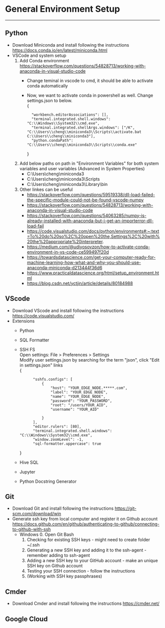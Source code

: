 # General Environment Setup
_________________
## Python
* Download Miniconda and install following the instructions https://docs.conda.io/en/latest/miniconda.html 
* VSCode and system setup
	1. Add Conda environment https://stackoverflow.com/questions/54828713/working-with-anaconda-in-visual-studio-code
		- Change teminal in vscode to cmd, it should be able to activate conda automatically		
		- Now, we want to activate conda in powershell as well. Change settings.json to below.   
		{  
				
				"workbench.editorAssociations": [],  
				"terminal.integrated.shell.windows": "C:\\Windows\\System32\\cmd.exe",  
				"terminal.integrated.shellArgs.windows": ["/K", "C:\\Users\\cheng\\miniconda3\\Scripts\\activate.bat C:\\Users\\cheng\\miniconda3"],  
				"python.condaPath": "C:\\Users\\cheng\\miniconda3\\Scripts\\conda.exe"
			
			}
	2. Add below paths on path in "Environment Variables" for both system variables and user variables (Advanced in System Properties) 
		- C:\Users\cheng\miniconda3
		- C:\Users\cheng\miniconda3\Scripts
		- C:\Users\cheng\miniconda3\Library\bin
	3. Other linkes can be useful
		* https://stackoverflow.com/questions/59519338/dll-load-failed-the-specific-module-could-not-be-found-vscode-numpy		
		* https://stackoverflow.com/questions/54828713/working-with-anaconda-in-visual-studio-code
		* https://stackoverflow.com/questions/54063285/numpy-is-already-installed-with-anaconda-but-i-get-an-importerror-dll-load-fail
		* https://code.visualstudio.com/docs/python/environments#:~:text=To%20do%20so%2C%20open%20the,Settings%2C%20with%20the%20appropriate%20interpreter.
		* https://medium.com/@udiyosovzon/how-to-activate-conda-environment-in-vs-code-ce599497f20d
		* https://towardsdatascience.com/get-your-computer-ready-for-machine-learning-how-what-and-why-you-should-use-anaconda-miniconda-d213444f36d6
		* https://www.practicaldatascience.org/html/setup_environment.html
		* https://blog.csdn.net/yctjin/article/details/80184988		

## VScode
* Download VScode and install following the instructions https://code.visualstudio.com/ 
* Extensions
	- Python
	- SQL Formatter
	- SSH FS  
		Open settings: File > Preferences > Settings  
		Modify user settings.json by searching for the term "json", click "Edit in settings.json" links  
		{  
		
				"sshfs.configs": [
					{
						"host": "YOUR_EDGE_NODE.*****.com",  
						"label": "YOUR_EDGE_NODE",  
						"name": "YOUR_EDGE_NODE",  
						"password": "YOUR_PASSWORD",  
						"root": "/users/YOUR_AID",  
						"username": "YOUR_AID"

					}
				],  
				"editor.rulers": [80],    
				"terminal.integrated.shell.windows": "C:\\Windows\\System32\\cmd.exe",  
				"window.zoomLevel": -1,  
				"sql-formatter.uppercase": true  
		} 
	- Hive SQL
	- Jupyter
	- Python Docstring Generator

## Git
* Download Git and install following the instructions https://git-scm.com/download/win  
* Generate ssh key from local computer and register it on Github account https://docs.github.com/en/github/authenticating-to-github/connecting-to-github-with-ssh 
	- Windows 
		0. Open Git Bash
		1. Checking for existing SSH keys - might need to create folder ~/.ssh
		2. Generating a new SSH key and adding it to the ssh-agent - remember adding to ssh-agent
		3. Adding a new SSH key to your GitHub account - make an unique SSH key on Github account
		4. Testing your SSH connection - follow the instructions
		5. (Working with SSH key passphrases)

## Cmder
* Download Cmder and install following the instructions https://cmder.net/

## Google Cloud